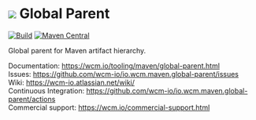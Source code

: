 <img src="https://wcm.io/images/favicon-16@2x.png"/> Global Parent
======
[![Build](https://github.com/wcm-io/io.wcm.maven.global-parent/workflows/Build/badge.svg?branch=develop)](https://github.com/wcm-io/io.wcm.maven.global-parent/actions?query=workflow%3ABuild+branch%3Adevelop)
[![Maven Central](https://img.shields.io/maven-central/v/io.wcm.maven/io.wcm.maven.global-parent)](https://repo1.maven.org/maven2/io/wcm/maven/io.wcm.maven.global-parent/)

Global parent for Maven artifact hierarchy.

Documentation: https://wcm.io/tooling/maven/global-parent.html<br/>
Issues: https://github.com/wcm-io/io.wcm.maven.global-parent/issues<br/>
Wiki: https://wcm-io.atlassian.net/wiki/<br/>
Continuous Integration: https://github.com/wcm-io/io.wcm.maven.global-parent/actions<br/>
Commercial support: https://wcm.io/commercial-support.html
